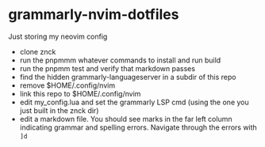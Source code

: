 # grammarly-nvim-dotfiles
Just storing my neovim config

- clone znck
- run the pnpmmm whatever commands to install and run build
- run the pnpmm test and verify that markdown passes
- find the hidden grammarly-languageserver in a subdir of this repo
- remove $HOME/.config/nvim
- link this repo to $HOME/.config/nvim
- edit my_config.lua and set the grammarly LSP cmd (using the one you just built in the znck dir)
- edit a markdown file. You should see marks in the far left column indicating grammar and spelling errors. Navigate through the errors with `]d`


